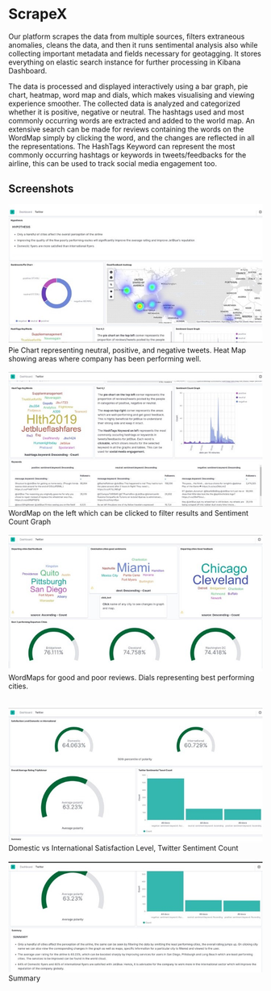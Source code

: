 # ScrapeX
Our platform scrapes the data from multiple sources, filters extraneous anomalies, cleans the data, and then it runs sentimental analysis also while collecting important metadata and fields necessary for geotagging. It stores everything on elastic search instance for further processing in Kibana Dashboard.

The data is processed and displayed interactively using a bar graph, pie chart, heatmap, word map and dials, which makes visualising and viewing experience smoother.
The collected data is analyzed and categorized whether it is positive, negative or neutral. The hashtags used and most commonly occurring words are extracted and added to the world map. An extensive search can be made for reviews containing the words on the WordMap simply by clicking the word, and the changes are reflected in all the representations. The HashTags Keyword can represent the most commonly occurring hashtags or keywords in tweets/feedbacks for the airline, this can be used to track social media engagement too.

## Screenshots

<p>
<img src="screenshots/1.jpg"><br>
Pie Chart representing neutral, positive, and negative tweets. Heat Map showing areas where company has been performing well.<br>
</p>

<p>
<img src="screenshots/2.jpg"><br>
WordMap on the left which can be clicked to filter results and Sentiment Count Graph<br>
</p>

<p>
<img src="screenshots/3.jpg"><br>
WordMaps for good and poor reviews. Dials representing best performing cities.<br>
<br>
</p>

<p>
<img src="screenshots/4.jpg"><br>
Domestic vs International Satisfaction Level, Twitter Sentiment Count<br>
</p>

<p>
<img src="screenshots/5.jpg"><br>
Summary<br>
</p>
